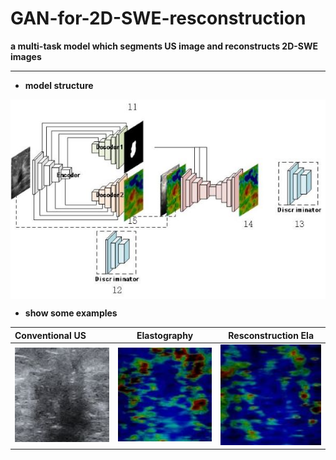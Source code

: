 # GAN-for-2D-SWE-resconstruction

**a multi-task model which segments US image and reconstructs 2D-SWE images**

-------

+ **model structure**

<img src='img/model.jpg' align='center' width="600px"/>

+ **show some examples**

| Conventional US | Elastography | Resconstruction Ela |
|:----------------|:------------:|:-------------------:|
|<img src='img/gray.jpg' width="200px"/> | <img src='img/ela.jpg' width="200px"/> | <img src='img/ela_rec.jpg' width="200px"/> |
